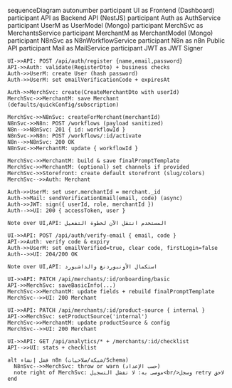 sequenceDiagram
autonumber
participant UI as Frontend (Dashboard)
participant API as Backend API (NestJS)
participant Auth as AuthService
participant UserM as UserModel (Mongo)
participant MerchSvc as MerchantsService
participant MerchantM as MerchantModel (Mongo)
participant N8nSvc as N8nWorkflowService
participant N8n as n8n Public API
participant Mail as MailService
participant JWT as JWT Signer

    UI->>API: POST /api/auth/register {name,email,password}
    API->>Auth: validate(RegisterDto) + business checks
    Auth->>UserM: create User (hash password)
    Auth->>UserM: set emailVerificationCode + expiresAt

    Auth->>MerchSvc: create(CreateMerchantDto with userId)
    MerchSvc->>MerchantM: save Merchant (defaults/quickConfig/subscription)

    MerchSvc->>N8nSvc: createForMerchant(merchantId)
    N8nSvc->>N8n: POST /workflows (payload sanitized)
    N8n-->>N8nSvc: 201 { id: workflowId }
    N8nSvc->>N8n: POST /workflows/:id/activate
    N8n-->>N8nSvc: 200 OK
    N8nSvc->>MerchantM: update { workflowId }

    MerchSvc->>MerchantM: build & save finalPromptTemplate
    MerchSvc->>MerchantM: (optional) set channels if provided
    MerchSvc->>Storefront: create default storefront (slug/colors)
    MerchSvc-->>Auth: Merchant

    Auth->>UserM: set user.merchantId = merchant._id
    Auth->>Mail: sendVerificationEmail(email, code) (async)
    Auth->>JWT: sign({ userId, role, merchantId })
    Auth-->>UI: 200 { accessToken, user }

    Note over UI,API: المستخدم انتقل الآن لخطوة التفعيل

    UI->>API: POST /api/auth/verify-email { email, code }
    API->>Auth: verify code & expiry
    Auth->>UserM: set emailVerified=true, clear code, firstLogin=false
    Auth-->>UI: 204/200 OK

    Note over UI,API: استكمال الأونبوردنغ والداشبورد

    UI->>API: PATCH /api/merchants/:id/onboarding/basic
    API->>MerchSvc: saveBasicInfo(...)
    MerchSvc->>MerchantM: update fields + rebuild finalPromptTemplate
    MerchSvc-->>UI: 200 Merchant

    UI->>API: PATCH /api/merchants/:id/product-source { internal }
    API->>MerchSvc: setProductSource('internal')
    MerchSvc->>MerchantM: update productSource & config
    MerchSvc-->>UI: 200 Merchant

    UI->>API: GET /api/analytics/* + /merchants/:id/checklist
    API-->>UI: stats + checklist

    alt فشل إنشاء n8n (شبكة/صلاحيات/Schema)
      N8nSvc-->>MerchSvc: throw or warn (حسب الإعداد)
      note right of MerchSvc: موصى به: لا تفشل التسجيل<br/>وسجل retry لاحق
    end
